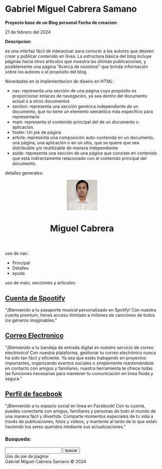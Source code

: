 # Gabriel Miguel Cabrera Samano
<b>Proyecto base de un Blog personal</b>
<b>Fecha de creacion:</b> <p>21 de febrero del 2024<p>
<b>Descripcion:</b> <p>es una interfaz fácil de interactuar para conocer a los autores que deseen crear y publicar contenido en línea. La estructura básica del blog incluye páginas hacia otros articulos que muestra las últimas publicaciones, y posiblemente una página "Acerca de nosotros" que brinda información sobre los autores o el propósito del blog.</p>

Novedades en la implementacion de diseño en HTML:
- nav: representa una sección de una página cuyo propósito es proporcionar enlaces de navegación, ya sea dentro del documento actual o a otros documentos
- section: representa una sección genérica independiente de un documento, que no tiene un elemento semántico más específico para representarla
- main: representa el contenido principal del <body> de un documento o aplicación.
- footer: Un pie de página
- article: representa una composición auto-contenida en un documento, una página, una aplicación o en un sitio, que se quiere que sea distribuíble y/o reutilizable de manera independiente
- aside: representa una sección de una página que consiste en contenido que está indirectamente relacionado con el contenido principal del documento.

detalles generales:

<body>
    <!-- contenido del documento -->
    <div class="container">
        <!-- encabezado principal de la pagina -->
        <header>
            <div class="profile_picture">
                <img src="f1.jpg" alt="" width="100" height="100">
            </div>
            <h1>Miguel Cabrera</h1>
        </header>
        <!-- navegacion semi-personalizada sin funciones -->
uso de nav:
        <nav>
            <ul>
                <li>Principal</li>
                <li>Detalles</li>
                <li>ayuda</li>
            </ul>
        </nav>
uso de main, secciones y articulos:
        <!-- punto de partida para el programa -->
        <main>
            <section>
                <!-- articulo descriptivo sobre una cuenta en spootify -->
                <article>
                    <h2><a href="https://open.spotify.com/user/mikell100?si=4c92413dbcc24cf3">Cuenta de Spootify</a> </h2>
                    <p>"¡Bienvenido a tu pasaporte musical personalizado en Spotify! Con nuestra cuenta premium, tienes acceso ilimitado a millones de canciones de todos los géneros imaginables."</p>
                </article>
                <!-- articulo descriptivo sobre un correo electronico -->
                <article>
                    <h2><a href="mailto:a20491199@itmexicali.edu.mx">Correo Electronico</a></h2>
                    <p>"¡Bienvenido a tu bandeja de entrada digital en nuestro servicio de correo electrónico! Con nuestra plataforma, gestionar tu correo electrónico nunca ha sido tan fácil y eficiente. Ya sea que estés trabajando en proyectos importantes, organizando eventos sociales o simplemente manteniéndote en contacto con amigos y familiares, nuestra herramienta te ofrece todas las funciones necesarias para mantener tu comunicación en línea fluida y segura."</p>
                </article>
                <!-- articulo descriptivo sobre una cuenta en facebook -->
                <article>
                    <h2><a href="https://www.facebook.com/miguel.cabrera.5249">Perfil de facebook</a></h2>
                    <p>"¡Bienvenido a tu espacio social en línea en Facebook! Con tu cuenta, puedes conectarte con amigos, familiares y personas de todo el mundo de una manera fácil y divertida. Comparte momentos especiales de tu vida a través de publicaciones, fotos y videos, y mantente al tanto de lo que están haciendo tus seres queridos mediante sus actualizaciones."</p>
                </article>
            </section>
            <!-- Seccion del documento que maneja un buscador-->
            <aside>
                <h3>Busqueda:</h3>
                <form>
                    <input type="text" />
                    <input type="submit" value="buscar" />
                </form>
            </aside>
        </main>
Uso de pie de pagina:
        <!-- pie de pagina -->
        <footer>
            Gabriel Miguel Cabrera Samano &copy; 2024
        </footer>
    </div>
</body>

